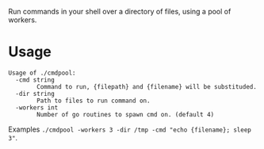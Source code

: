 Run commands in your shell over a directory of files, using a pool of workers.

Usage
=====
~~~
Usage of ./cmdpool:
  -cmd string
        Command to run, {filepath} and {filename} will be substituded.
  -dir string
        Path to files to run command on.
  -workers int
        Number of go routines to spawn cmd on. (default 4)
~~~

Examples
`./cmdpool -workers 3 -dir /tmp -cmd "echo {filename}; sleep 3"`.
